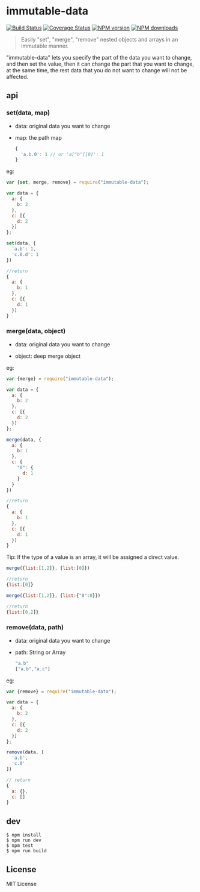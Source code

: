 # immutable-data

[![Build Status](https://travis-ci.org/flutejs/immutable-data.svg)](https://travis-ci.org/flutejs/immutable-data)
[![Coverage Status](https://coveralls.io/repos/flutejs/immutable-data/badge.svg?branch=master&service=github)](https://coveralls.io/github/flutejs/immutable-data?branch=master)
[![NPM version](https://img.shields.io/npm/v/immutable-data.svg?style=flat)](https://npmjs.org/package/immutable-data)
[![NPM downloads](http://img.shields.io/npm/dm/immutable-data.svg?style=flat)](https://npmjs.org/package/immutable-data)

> Easily "set", "merge", "remove" nested objects and arrays in an immutable manner.

"immutable-data" lets you specify the part of the data you want to change, and then set the value, then it can change the part that you want to change, at the same time, the rest data that you do not want to change will not be affected.

## api

### set(data, map)

- data: original data you want to change

- map: the path map

  ```javascript
  {
    'a.b.0': 1 // or 'a["b"][0]': 1
  }
  ```

eg:

```javascript
var {set, merge, remove} = require("immutable-data");

var data = {
  a: {
    b: 2
  },
  c: [{
    d: 2
  }]
};

set(data, {
  'a.b': 1,
  'c.0.d': 1
})

//return
{
  a: {
    b: 1
  },
  c: [{
    d: 1
  }]
}
```


### merge(data, object)

- data: original data you want to change

- object: deep merge object


eg:

```javascript
var {merge} = require("immutable-data");

var data = {
  a: {
    b: 2
  },
  c: [{
    d: 2
  }]
};

merge(data, {
  a: {
    b: 1
  },
  c: {
    "0": {
      d: 1
    }
  }
})

//return
{
  a: {
    b: 1
  },
  c: [{
    d: 1
  }]
}
```

Tip: If the type of a value is an array, it will be assigned a direct value.

```javascript
merge({list:[1,2]}, {list:[0]})

//return
{list:[0]}

merge({list:[1,2]}, {list:{"0":0}})

//return
{list:[0,2]}
```

### remove(data, path) 

- data: original data you want to change

- path: String or Array


  ```javascript
  "a.b"
  ["a.b","a.c"]
  ```

eg:

```javascript
var {remove} = require("immutable-data");

var data = {
  a: {
    b: 2
  },
  c: [{
    d: 2
  }]
};

remove(data, [
  'a.b',
  'c.0'
])

// return 
{
  a: {},
  c: []
}
```

## dev

```
$ npm install
$ npm run dev
$ npm test
$ npm run build
```

## License

MIT License
